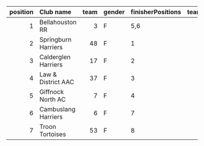 |   position | Club name           |   team | gender   | finisherPositions   |   teamPoints |   penaltyPoints |   totalPoints |   totalFinishers | Website                                    |
|-----------:|:--------------------|-------:|:---------|:--------------------|-------------:|----------------:|--------------:|-----------------:|:-------------------------------------------|
|          1 | Bellahouston RR     |      3 | F        | 5,6                 |           11 |              18 |            29 |                2 | https://www.bellahoustonroadrunners.co.uk/ |
|          2 | Springburn Harriers |     48 | F        | 1                   |            1 |              36 |            37 |                1 | https://www.springburnharriers.co.uk/      |
|          3 | Calderglen Harriers |     17 | F        | 2                   |            2 |              36 |            38 |                1 | nan                                        |
|          4 | Law & District AAC  |     37 | F        | 3                   |            3 |              36 |            39 |                1 | http://www.lawaac.co.uk/                   |
|          5 | Giffnock North AC   |      7 | F        | 4                   |            4 |              36 |            40 |                1 | https://www.giffnocknorth.co.uk/           |
|          6 | Cambuslang Harriers |      6 | F        | 7                   |            7 |              36 |            43 |                1 | https://cambuslangharriers.org/            |
|          7 | Troon Tortoises     |     53 | F        | 8                   |            8 |              36 |            44 |                1 | https://www.ayrseaforth.co.uk/             |